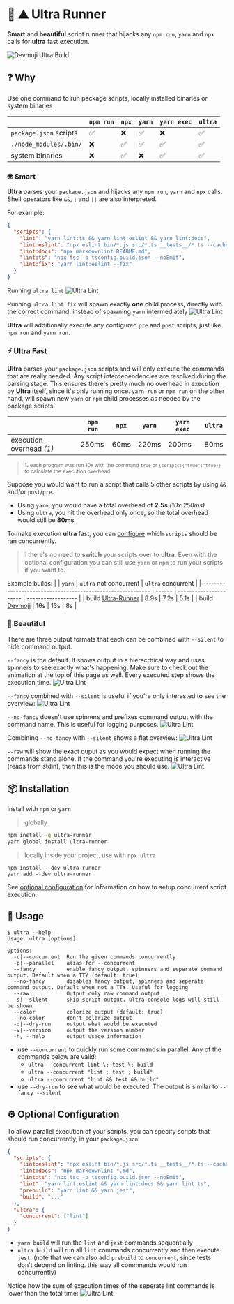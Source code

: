 # :runner: :mountain: Ultra Runner

**Smart** and **beautiful** script runner that hijacks any `npm run`, `yarn` and `npx` calls for **ultra** fast execution.

![Devmoji Ultra Build](assets/demo.svg?sanitize=true)

## :question: Why

Use one command to run package scripts, locally installed binaries or system binaries

|                        | `npm run`          | `npx`              | `yarn`             | `yarn exec`        | `ultra`            |
| ---------------------- | ------------------ | ------------------ | ------------------ | ------------------ | ------------------ |
| `package.json` scripts | :white_check_mark: | :x:                | :white_check_mark: | :x:                | :white_check_mark: |
| `./node_modules/.bin/` | :x:                | :white_check_mark: | :white_check_mark: | :white_check_mark: | :white_check_mark: |
| system binaries        | :x:                | :white_check_mark: | :x:                | :white_check_mark: | :white_check_mark: |

### :nerd_face: Smart

**Ultra** parses your `package.json` and hijacks any `npm run`, `yarn` and `npx` calls.
Shell operators like `&&`, `;` and `||` are also interpreted.

For example:

```json
{
  "scripts": {
    "lint": "yarn lint:ts && yarn lint:eslint && yarn lint:docs",
    "lint:eslint": "npx eslint bin/*.js src/*.ts __tests__/*.ts --cache",
    "lint:docs": "npx markdownlint README.md",
    "lint:ts": "npx tsc -p tsconfig.build.json --noEmit",
    "lint:fix": "yarn lint:eslint --fix"
  }
}
```

Running `ultra lint`
![Ultra Lint](assets/ultra-lint.png)

Running `ultra lint:fix` will spawn exactly **one** child process, directly with the correct command, instead of spawning `yarn` intermediately
![Ultra Lint](assets/ultra-lint-fix.png)

**Ultra** will additionally execute any configured `pre` and `post` scripts, just like `npm run` and `yarn run`.

### :zap: Ultra Fast

**Ultra** parses your `package.json` scripts and will only execute the commands that are really needed. Any script interdependencies are resolved during the parsing stage.
This ensures there's pretty much no overhead in execution by **Ultra** itself, since it's only running once.
`yarn run` or `npm run` on the other hand, will spawn new `yarn` or `npm` child processes as needed by the package scripts.

|                          | `npm run` | `npx` | `yarn` | `yarn exec` | `ultra` |
| ------------------------ | --------- | ----- | ------ | ----------- | ------- |
| execution overhead _(1)_ | 250ms     | 60ms  | 220ms  | 200ms       | 80ms    |

  <!-- markdownlint-disable MD033 -->

> <sup>**1.** each program was run 10x with the command `true` or `{scripts:{"true":"true}}` to calculate the execution overhead</sup>

Suppose you would want to run a script that calls 5 other scripts by using `&&` and/or `post`/`pre`.

- Using `yarn`, you would have a total overhead of **2.5s** _(10x 250ms)_
- Using `ultra`, you hit the overhead only once, so the total overhead would still be **80ms**

To make execution **ultra** fast, you can [configure](##gear-optional-configuration) which `scripts` should be ran concurrently.

> :grey_exclamation: there's no need to **switch** your scripts over to **ultra**. Even with the optional configuration you can still use `yarn` or `npm` to run your scripts if you want to.

Example builds:
| | `yarn` | `ultra` not concurrent | `ultra` concurrent |
| ----------------------------------------------------------- | ------ | ---------------------- | ------------------ |
| build [Ultra-Runner](https://github.com/folke/ultra-runner) | 8.9s | 7.2s | 5.1s |
| build [Devmoji](https://github.com/folke/devmoji) | 16s | 13s | 8s |

### :princess: Beautiful

There are three output formats that each can be combined with `--silent` to hide command output.

`--fancy` is the default. It shows output in a hieracrhical way and uses spinners to see exactly what's happening.
Make sure to check out the animation at the top of this page as well. Every executed step shows the execution time.
![Ultra Lint](assets/ultra-format-fancy.png)

`--fancy` combined with `--silent` is useful if you're only interested to see the overview:
![Ultra Lint](assets/ultra-format-fancy-silent.png)

`--no-fancy` doesn't use spinners and prefixes command output with the command name. This is useful for logging purposes.
![Ultra Lint](assets/ultra-format-no-fancy.png)

Combining `--no-fancy` with `--silent` shows a flat overview:
![Ultra Lint](assets/ultra-format-no-fancy-silent.png)

`--raw` will show the exact ouput as you would expect when running the commands stand alone. If the command you're executing is interactive (reads from stdin), then this is the mode you should use.
![Ultra Lint](assets/ultra-format-raw.png)

## :package: Installation

Install with `npm` or `yarn`

> globally

```sh
npm install -g ultra-runner
yarn global install ultra-runner
```

> locally inside your project. use with `npx ultra`

```shell
npm install --dev ultra-runner
yarn add --dev ultra-runner
```

See [optional configuration](##gear-optional-configuration) for information on how to setup concurrent script execution.

## :rocket: Usage

```console
$ ultra --help
Usage: ultra [options]

Options:
  -c|--concurrent  Run the given commands concurrently
  -p|--parallel    alias for --concurrent
  --fancy          enable fancy output, spinners and seperate command output. Default when a TTY (default: true)
  --no-fancy       disables fancy output, spinners and seperate command output. Default when not a TTY. Useful for logging
  --raw            Output only raw command output
  -s|--silent      skip script output. ultra console logs will still be shown
  --color          colorize output (default: true)
  --no-color       don't colorize output
  -d|--dry-run     output what would be executed
  -v|--version     output the version number
  -h, --help       output usage information
```

- use `--concurrent` to quickly run some commands in parallel. Any of the commands below are valid:
  - `ultra --concurrent lint \; test \; build`
  - `ultra --concurrent "lint ; test ; build"`
  - `ultra --concurrent "lint && test && build"`
- use `--dry-run` to see what would be executed. The output is similar to `--fancy --silent`

## :gear: Optional Configuration

To allow parallel execution of your scripts, you can specify scripts that should run concurrently,
in your `package.json`.

```json
{
  "scripts": {
    "lint:eslint": "npx eslint bin/*.js src/*.ts __tests__/*.ts --cache",
    "lint:docs": "npx markdownlint *.md",
    "lint:ts": "npx tsc -p tsconfig.build.json --noEmit",
    "lint": "yarn lint:eslint && yarn lint:docs && yarn lint:ts",
    "prebuild": "yarn lint && yarn jest",
    "build": "..."
  },
  "ultra": {
    "concurrent": ["lint"]
  }
}
```

- `yarn build` will run the `lint` and `jest` commands sequentially
- `ultra build` will run all `lint` commands concurrently and then execute `jest`. (note that we can also add `prebuild` to `concurrent`, since tests don't depend on linting. this way all commnands would run concurrently)

Notice how the sum of execution times of the seperate lint commands is lower than the total time:
![Ultra Lint](assets/ultra-lint.png)
